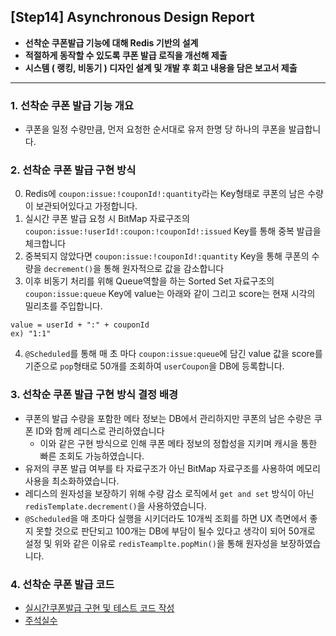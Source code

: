 ## [Step14] Asynchronous Design Report
- **선착순 쿠폰발급 기능에 대해 Redis 기반의 설계**  
- **적절하게 동작할 수 있도록 쿠폰 발급 로직을 개선해 제출**
- **시스템 ( 랭킹, 비동기 ) 디자인 설계 및 개발 후 회고 내용을 담은 보고서 제출**
---

### 1. 선착순 쿠폰 발급 기능 개요
- 쿠폰을 일정 수량만큼, 먼저 요청한 순서대로 유저 한명 당 하나의 쿠폰을 발급합니다.

### 2. 선착순 쿠폰 발급 구현 방식
0. Redis에 `coupon:issue:!couponId!:quantity`라는 Key형태로 쿠폰의 남은 수량이 보관되어있다고 가정합니다.
1. 실시간 쿠폰 발급 요청 시 BitMap 자료구조의 `coupon:issue:!userId!:coupon:!couponId!:issued` Key를 통해 중복 발급을 체크합니다
2. 중복되지 않았다면 `coupon:issue:!couponId!:quantity` Key을 통해 쿠폰의 수량을 `decrement()`을 통해 원자적으로 값을 감소합니다
3. 이후 비동기 처리를 위해 Queue역할을 하는 Sorted Set 자료구조의 `coupon:issue:queue` Key에 value는 아래와 같이 그리고 score는 현재 시각의 밀리초를 주입합니다.
```
value = userId + ":" + couponId
ex) "1:1"
```
4. `@Scheduled`를 통해 매 초 마다 `coupon:issue:queue`에 담긴 value 값을 score를 기준으로 `pop`형태로 50개를 조회하여 `userCoupon`을 DB에 등록합니다.

### 3. 선착순 쿠폰 발급 구현 방식 결정 배경
- 쿠폰의 발급 수량을 포함한 메타 정보는 DB에서 관리하지만 쿠폰의 남은 수량은 쿠폰 ID와 함께 레디스로 관리하였습니다
  - 이와 같은 구현 방식으로 인해 쿠폰 메타 정보의 정합성을 지키며 캐시을 통한 빠른 조회도 가능하였습니다.
- 유저의 쿠폰 발급 여부를 타 자료구조가 아닌 BitMap 자료구조를 사용하여 메모리 사용을 최소화하였습니다.
- 레디스의 원자성을 보장하기 위해 수량 감소 로직에서 `get and set` 방식이 아닌 `redisTemplate.decrement()`을 사용하였습니다.
- `@Scheduled`을 매 초마다 실행을 시키더라도 10개씩 조회를 하면 UX 측면에서 좋지 못할 것으로 판단되고 100개는 DB에 부담이 될수 있다고 생각이 되어 50개로 설정 및 위와 같은 이유로 `redisTeamplte.popMin()`을 통해 원자성을 보장하였습니다.


### 4. 선착순 쿠폰 발급 코드
- [실시간쿠폰발급 구현 및 테스트 코드 작성](d254fd7)
- [주석실수](d919b8b)
